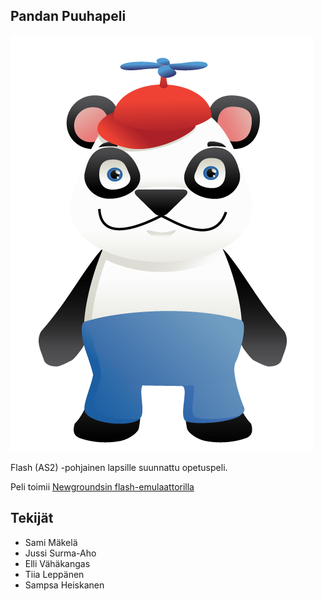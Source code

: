 ## Pandan Puuhapeli

![](https://github.com/httpsterio/Pandan-Puuhapeli/blob/main/panda.png)

Flash (AS2) -pohjainen lapsille suunnattu opetuspeli.

Peli toimii [Newgroundsin flash-emulaattorilla](https://www.newgrounds.com/flash/player)

## Tekijät

- Sami Mäkelä
- Jussi Surma-Aho
- Elli Vähäkangas
- Tiia Leppänen
- Sampsa Heiskanen